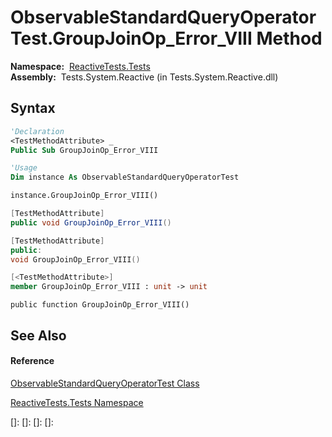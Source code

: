 # ObservableStandardQueryOperatorTest.GroupJoinOp\_Error\_VIII Method

**Namespace:**  [ReactiveTests.Tests](ReactiveTests.Tests\ReactiveTests.Tests.md)  
**Assembly:**  Tests.System.Reactive (in Tests.System.Reactive.dll)

## Syntax

```vb
'Declaration
<TestMethodAttribute> _
Public Sub GroupJoinOp_Error_VIII
```

```vb
'Usage
Dim instance As ObservableStandardQueryOperatorTest

instance.GroupJoinOp_Error_VIII()
```

```csharp
[TestMethodAttribute]
public void GroupJoinOp_Error_VIII()
```

```c++
[TestMethodAttribute]
public:
void GroupJoinOp_Error_VIII()
```

```fsharp
[<TestMethodAttribute>]
member GroupJoinOp_Error_VIII : unit -> unit 
```

```jscript
public function GroupJoinOp_Error_VIII()
```

## See Also

#### Reference

[ObservableStandardQueryOperatorTest Class](ObservableStandardQueryOperatorTest\ObservableStandardQueryOperatorTest.md)

[ReactiveTests.Tests Namespace](ReactiveTests.Tests\ReactiveTests.Tests.md)

[]: 
[]: 
[]: 
[]: 